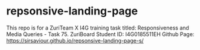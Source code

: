 # repsonsive-landing-page
This repo is for a ZuriTeam X I4G training task titled: Responsiveness and Media Queries - Task 75. 
ZuriBoard Student ID: I4G0185511EH 
Github Page: https://sirsaviour.github.io/repsonsive-landing-page-s/
